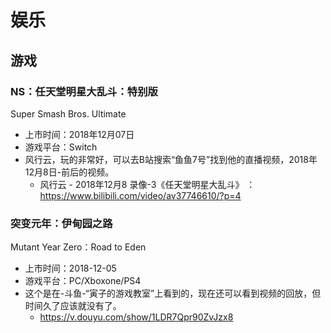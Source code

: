 # 娱乐

## 游戏

### NS：任天堂明星大乱斗：特别版

Super Smash Bros. Ultimate

- 上市时间：2018年12月07日
- 游戏平台：Switch
- 风行云，玩的非常好，可以去B站搜索“鱼鱼7号”找到他的直播视频，2018年12月8日-前后的视频。
  - 风行云 - 2018年12月8 录像-3《任天堂明星大乱斗》 ： https://www.bilibili.com/video/av37746610/?p=4

### 突变元年：伊甸园之路

Mutant Year Zero：Road to Eden

- 上市时间：2018-12-05
- 游戏平台：PC/Xboxone/PS4
- 这个是在-斗鱼-“寅子的游戏教室”上看到的，现在还可以看到视频的回放，但时间久了应该就没有了。
  - https://v.douyu.com/show/1LDR7Qpr90ZvJzx8


